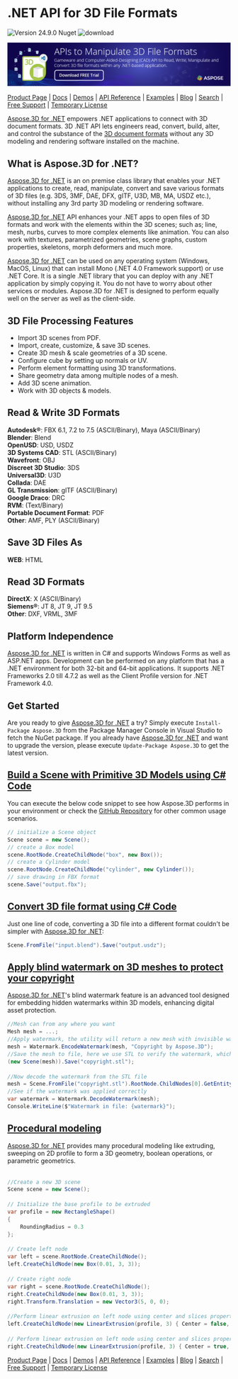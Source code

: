 # .NET API for 3D File Formats

![Version 24.9.0 Nuget](https://img.shields.io/badge/nuget-v24.9.0-blue) ![download](https://img.shields.io/nuget/dt/Aspose.3D)

[![banner](https://raw.githubusercontent.com/Aspose/aspose.github.io/master/img/banners/aspose_3d-for-net-banner.png)](https://releases.aspose.com/3d/net/)

[Product Page](https://products.aspose.com/3d/net/) | [Docs](https://docs.aspose.com/3d/net/) | [Demos](https://products.aspose.app/3d/family) | [API Reference](https://reference.aspose.com/3d/net/) | [Examples](https://github.com/aspose-3d/Aspose.3D-for-.NET/tree/master/Examples) | [Blog](https://blog.aspose.com/category/3d/) | [Search](https://search.aspose.com/) | [Free Support](https://forum.aspose.com/c/3d) | [Temporary License](https://purchase.aspose.com/temporary-license/)

[Aspose.3D for .NET](https://products.aspose.com/3d/net/) empowers .NET applications to connect with 3D document formats. 3D .NET API lets engineers read, convert, build, alter, and control the substance of the [3D document formats](https://docs.aspose.com/3d/net/supported-file-formats/) without any 3D modeling and rendering software installed on the machine.

## What is Aspose.3D for .NET?

[Aspose.3D for .NET](https://products.aspose.com/3d/net/) is an on premise class library that enables your .NET applications to create, read, manipulate, convert and save various formats of 3D files (e.g. 3DS, 3MF, DAE, DFX, gITF, U3D, MB, MA, USDZ etc.), without installing any 3rd party 3D modeling or rendering software.

[Aspose.3D for .NET](https://products.aspose.com/3d/net/) API enhances your .NET apps to open files of 3D formats and work with the elements within the 3D scenes; such as; line, mesh, nurbs, curves to more complex elements like animation. You can also work with textures, parametrized geometries, scene graphs, custom properties, skeletons, morph deformers and much more.

[Aspose.3D for .NET](https://products.aspose.com/3d/net/) can be used on any operating system (Windows, MacOS, Linux) that can install Mono (.NET 4.0 Framework support) or use .NET Core. It is a single .NET library that you can deploy with any .NET application by simply copying it. You do not have to worry about other services or modules. Aspose.3D for .NET is designed to perform equally well on the server as well as the client-side.



## 3D File Processing Features

* Import 3D scenes from PDF.
* Import, create, customize, & save 3D scenes.
* Create 3D mesh & scale geometries of a 3D scene.
* Configure cube by setting up normals or UV.
* Perform element formatting using 3D transformations.
* Share geometry data among multiple nodes of a mesh.
* Add 3D scene animation.
* Work with 3D objects & models.



## Read & Write 3D Formats

**Autodesk®**: FBX 6.1, 7.2 to 7.5 (ASCII/Binary), Maya (ASCII/Binary) \
**Blender**: Blend \
**OpenUSD**: USD, USDZ \
**3D Systems CAD**: STL (ASCII/Binary) \
**Wavefront**: OBJ \
**Discreet 3D Studio**: 3DS \
**Universal3D**: U3D \
**Collada**: DAE \
**GL Transmission**: glTF (ASCII/Binary) \
**Google Draco**: DRC \
**RVM**: (Text/Binary) \
**Portable Document Format**: PDF \
**Other**: AMF, PLY (ASCII/Binary) 


## Save 3D Files As
**WEB**: HTML

## Read 3D Formats
**DirectX**: X (ASCII/Binary) \
**Siemens®**: JT 8, JT 9, JT 9.5 \
**Other**: DXF, VRML, 3MF

## Platform Independence

[Aspose.3D for .NET](https://products.aspose.com/3d/net/) is written in C# and supports Windows Forms as well as ASP.NET apps. Development can be performed on any platform that has a .NET environment for both 32-bit and 64-bit applications. It supports .NET Frameworks 2.0 till 4.7.2 as well as the Client Profile version for .NET Framework 4.0.

## Get Started
Are you ready to give [Aspose.3D for .NET](https://products.aspose.com/3d/net/) a try? Simply execute `Install-Package Aspose.3D` from the Package Manager Console in Visual Studio to fetch the NuGet package. If you already have [Aspose.3D for .NET](https://products.aspose.com/3d/net/) and want to upgrade the version, please execute `Update-Package Aspose.3D` to get the latest version.

## [Build a Scene with Primitive 3D Models using C# Code](https://products.aspose.com/3d/tutorial/create-cylinder-with-material/)
You can execute the below code snippet to see how Aspose.3D performs in your environment or check the [GitHub Repository](https://github.com/aspose-3d/Aspose.3D-for-.NET) for other common usage scenarios.

```c#
// initialize a Scene object
Scene scene = new Scene();
// create a Box model
scene.RootNode.CreateChildNode("box", new Box());
// create a Cylinder model
scene.RootNode.CreateChildNode("cylinder", new Cylinder());
// save drawing in FBX format
scene.Save("output.fbx");
```


## [Convert 3D file format using C# Code](https://products.aspose.com/3d/tutorial/format-convert/)
Just one line of code, converting a 3D file into a different format couldn't be simpler with [Aspose.3D for .NET](https://products.aspose.com/3d/net/):

```c#
Scene.FromFile("input.blend").Save("output.usdz");
```


## [Apply blind watermark on 3D meshes to protect your copyright](https://products.aspose.com/3d/tutorial/blind-watermark/)
[Aspose.3D for .NET](https://products.aspose.com/3d/net/)'s blind watermark feature is an advanced tool designed for embedding hidden watermarks within 3D models, enhancing digital asset protection.

```c#
//Mesh can from any where you want
Mesh mesh = ...;
//Apply watermark, the utility will return a new mesh with invisible watermark applied.
mesh = Watermark.EncodeWatermark(mesh, "Copyright by Aspose.3D");
//Save the mesh to file, here we use STL to verify the watermark, which only contains position and normal data.
(new Scene(mesh)).Save("copyright.stl");

//Now decode the watermark from the STL file
mesh = Scene.FromFile("copyright.stl").RootNode.ChildNodes[0].GetEntity<Mesh>();
//See if the watermark was applied correctly
var watermark = Watermark.DecodeWatermark(mesh);
Console.WriteLine($"Watermark in file: {watermark}");
```


## [Procedural modeling](https://products.aspose.com/3d/tutorial/perform-linear-extrusion-box/#)
[Aspose.3D for .NET](https://products.aspose.com/3d/net/) provides many procedural modeling like extruding, sweeping on 2D profile to form a 3D geometry, boolean operations, or parametric geometrics.

```c#

//Create a new 3D scene
Scene scene = new Scene();

// Initialize the base profile to be extruded
var profile = new RectangleShape()
{
    RoundingRadius = 0.3
};

// Create left node
var left = scene.RootNode.CreateChildNode();
left.CreateChildNode(new Box(0.01, 3, 3));

// Create right node
var right = scene.RootNode.CreateChildNode();
right.CreateChildNode(new Box(0.01, 3, 3));
right.Transform.Translation = new Vector3(5, 0, 0);

//Perform linear extrusion on left node using center and slices property
left.CreateChildNode(new LinearExtrusion(profile, 3) { Center = false, Slices = 3 });

// Perform linear extrusion on left node using center and slices property
right.CreateChildNode(new LinearExtrusion(profile, 3) { Center = true, Slices = 3 });
```

[Product Page](https://products.aspose.com/3d/net/) | [Docs](https://docs.aspose.com/3d/net/) | [Demos](https://products.aspose.app/3d/family) | [API Reference](https://reference.aspose.com/3d/net/) | [Examples](https://github.com/aspose-3d/Aspose.3D-for-.NET/tree/master/Examples) | [Blog](https://blog.aspose.com/category/3d/) | [Search](https://search.aspose.com/) | [Free Support](https://forum.aspose.com/c/3d) | [Temporary License](https://purchase.aspose.com/temporary-license/)
